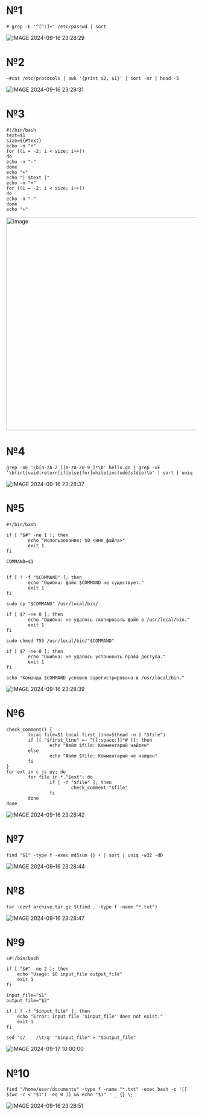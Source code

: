 # №1
```
# grep -E '^[^:]+' /etc/passwd | sort
```
![IMAGE 2024-09-16 23:28:29](https://github.com/user-attachments/assets/5334ca29-f16c-4ee5-86b1-da95783666f5)

# №2
```
~#cat /etc/protocols | awk '{print $2, $1}' | sort -nr | head -5
```
![IMAGE 2024-09-16 23:28:31](https://github.com/user-attachments/assets/e7f91315-cefc-4c09-82e7-2969e7b0fff5)

# №3
```
#!/bin/bash
text=$1
size=${#text}
echo -n "+"
for ((i = -2; i < size; i++))
do
echo -n "-"
done
echo "+"
echo "| $text |"
echo -n "+"
for ((i = -2; i < size; i++))
do
echo -n "-"
done
echo "+"
```
<img width="564" alt="image" src="https://github.com/user-attachments/assets/e7bde14d-cfc4-408d-a231-62f8b3e1f06e">

# №4
```
grep -oE '\b[a-zA-Z_][a-zA-Z0-9_]*\b' hello.go | grep -vE '\b(int|void|return|if|else|for|while|include|stdio)\b' | sort | uniq
```
![IMAGE 2024-09-16 23:28:37](https://github.com/user-attachments/assets/cd7b02cd-2fe9-4025-a856-03f40be70d19)

# №5
```
#!/bin/bash
 
if [ "$#" -ne 1 ]; then
        echo "Использование: $0 <имя_файла>"
        exit 1
fi
 
COMMAND=$1
 
 
if [ ! -f "$COMMAND" ]; then
        echo "Ошибка: файл $COMMAND не существует."
        exit 1
fi
 
sudo cp "$COMMAND" /usr/local/bin/
 
if [ $? -ne 0 ]; then
        echo "Ошибка: не удалось скопировать файл в /usr/local/bin."
        exit 1
fi
 
sudo chmod 755 /usr/local/bin/"$COMMAND"
 
if [ $? -ne 0 ]; then
        echo "Ошибка: не удалось установить права доступа."
        exit 1
fi
 
echo "Команда $COMMAND успешно зарегистрирована в /usr/local/bin."
```
![IMAGE 2024-09-16 23:28:39](https://github.com/user-attachments/assets/6dfe606f-7b07-4179-a2e4-6adcc2943158)

# №6
```
check_comment() {
        local file=$1 local first_line=$(head -n 1 "$file")
        if [[ "$first_line" =~ ^[[:space:]]*# ]]; then
                echo "Файл $file: Комментарий найден"
        else
                echo "Файл $file: Комментарий не найден"
        fi
}
for ext in c js py; do
        for file in *."$ext"; do
                if [ -f "$file" ]; then
                        check_comment "$file"
                fi
        done
done
```
![IMAGE 2024-09-16 23:28:42](https://github.com/user-attachments/assets/c14926dd-5482-4020-b947-ec175cdabfe0)

# №7
```
find "$1" -type f -exec md5sum {} + | sort | uniq -w32 -dD
```
![IMAGE 2024-09-16 23:28:44](https://github.com/user-attachments/assets/21ecd787-89c6-4ab2-a27b-bda704b6194a)

# №8
```
tar -czvf archive.tar.gz $(find . -type f -name "*.txt")
```
![IMAGE 2024-09-16 23:28:47](https://github.com/user-attachments/assets/dc62413d-ddd1-44ba-b8dd-ed56b7bcb4cb)

# №9
```
s#!/bin/bash

if [ "$#" -ne 2 ]; then
    echo "Usage: $0 input_file output_file"
    exit 1
fi

input_file="$1"
output_file="$2"

if [ ! -f "$input_file" ]; then
    echo "Error: Input file '$input_file' does not exist."
    exit 1
fi

sed 's/    /\t/g' "$input_file" > "$output_file"
```
![IMAGE 2024-09-17 10:00:00](https://github.com/user-attachments/assets/2409272f-49e2-4d10-bd92-e92b4c15cfcb)


# №10
```
find "/home/user/documents" -type f -name "*.txt" -exec bash -c '[[ $(wc -c < "$1") -eq 0 ]] && echo "$1" ' _ {} \;
```
![IMAGE 2024-09-16 23:28:51](https://github.com/user-attachments/assets/a72a4bbb-ceef-476f-beae-97fbb5a91032)
